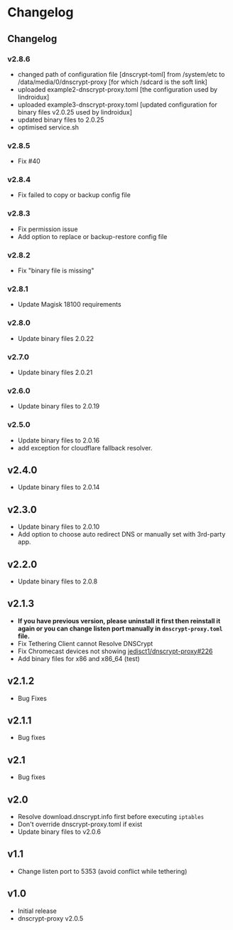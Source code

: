 # Changelog
## Changelog
### v2.8.6
- changed path of configuration file [dnscrypt-toml] from /system/etc to /data/media/0/dnscrypt-proxy [for which /sdcard is the soft link]
- uploaded example2-dnscrypt-proxy.toml [the configuration used by lindroidux]
- uploaded example3-dnscrypt-proxy.toml [updated configuration for binary files v2.0.25 used by lindroidux]
- updated binary files to 2.0.25
- optimised service.sh
### v2.8.5
- Fix #40
### v2.8.4
- Fix failed to copy or backup config file
### v2.8.3
- Fix permission issue
- Add option to replace or backup-restore config file
### v2.8.2
- Fix "binary file is missing"
### v2.8.1
- Update Magisk 18100 requirements
### v2.8.0
- Update binary files 2.0.22
### v2.7.0
- Update binary files 2.0.21
### v2.6.0
- Update binary files to 2.0.19
### v2.5.0
- Update binary files to 2.0.16
- add exception for cloudflare fallback resolver.
## v2.4.0
* Update binary files to 2.0.14
## v2.3.0
* Update binary files to 2.0.10 
* Add option to choose auto redirect DNS or manually set with 3rd-party app.
## v2.2.0
* Update binary files to 2.0.8
## v2.1.3
* __If you have previous version, please uninstall it first then reinstall it again or you can change listen port manually in `dnscrypt-proxy.toml` file.__
* Fix Tethering Client cannot Resolve DNSCrypt
* Fix Chromecast devices not showing [jedisct1/dnscrypt-proxy#226](https://github.com/jedisct1/dnscrypt-proxy/issues/226)
* Add binary files for x86 and x86_64 (test)
## v2.1.2
* Bug Fixes
## v2.1.1
* Bug fixes
## v2.1
* Bug fixes
## v2.0
* Resolve download.dnscrypt.info first before executing `iptables`
* Don't override dnscrypt-proxy.toml if exist
* Update binary files to v2.0.6
## v1.1
* Change listen port to 5353 (avoid conflict while tethering)
## v1.0
* Initial release
* dnscrypt-proxy v2.0.5

